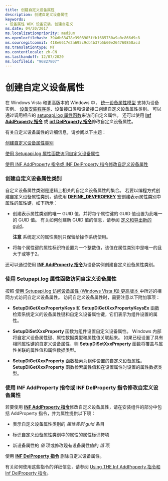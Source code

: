 ```yaml
---
title: 创建自定义设备属性
description: 创建自定义设备属性
keywords:
- 设备属性 WDK 设备安装，创建自定义
ms.date: 04/20/2017
ms.localizationpriority: medium
ms.openlocfilehash: 394db63478e3908905ffb1685730a9a0c866d9c8
ms.sourcegitcommit: 418e6617e2a695c9cb4b37b5b60e264760858acd
ms.translationtype: MT
ms.contentlocale: zh-CN
ms.lasthandoff: 12/07/2020
ms.locfileid: "96827807"
---
```

# <a name="creating-custom-device-properties"></a>创建自定义设备属性


在 Windows Vista 和更高版本的 Windows 中， [统一设备属性模型](unified-device-property-model--windows-vista-and-later-.md) 支持为设备实例、 [设备安装程序类](./overview-of-device-setup-classes.md)、设备接口类和设备接口创建自定义设备属性类别。 可以通过调用相应的 [setupapi.log 属性函数](/previous-versions/ff541483(v=vs.85))来访问自定义属性。 还可以使用 [**Inf AddProperty 指令**](inf-addproperty-directive.md) 或 [**inf DelProperty 指令**](inf-delproperty-directive.md)修改自定义设备属性。

有关自定义设备属性的详细信息，请参阅以下主题：

[创建自定义设备属性类别](#creating-custom-device-property-categories)

[使用 Setupapi.log 属性函数访问自定义设备属性](#using-the-setupapi-property-functions-to-access-custom-device-properti)

[使用 INF AddProperty 指令或 INF DelProperty 指令修改自定义设备属性](#using-the-inf-addproperty-directive-or-the-inf-delproperty-directive-t)

### <a name="creating-custom-device-property-categories"></a><a href="" id="creating-custom-device-property-categories"></a> 创建自定义设备属性类别

自定义设备属性类别是逻辑上相关的自定义设备属性的集合。 若要以编程方式创建自定义设备属性类别，请使用 [**DEFINE_DEVPROPKEY**](./define-devpropkey.md) 宏创建表示属性类别中属性的属性键，如下所示：

-   创建表示属性类别的唯一 GUID 值，并将每个属性键的 GUID 值设置为此唯一的 GUID 值。 有关如何创建新 GUID 值的信息，请参阅 [定义和导出新的 guid](../kernel/defining-and-exporting-new-guids.md)。

    **注意**  系统定义的属性类别只保留给操作系统使用。

     

-   将每个属性键的属性标识符设置为一个整数值，该值在属性类别中是唯一的且大于或等于2。

还可以通过使用 [**INF AddProperty 指令**](inf-addproperty-directive.md)为设备实例创建自定义设备属性类别。

### <a name="using-the-setupapi-property-functions-to-access-custom-device-properties"></a><a href="" id="using-the-setupapi-property-functions-to-access-custom-device-properti"></a> 使用 Setupapi.log 属性函数访问自定义设备属性

按照 [使用 Setupapi.log 访问设备属性 (Windows Vista 和) 更高版本 ](using-setupapi-to-access-device-properties--windows-vista-and-later-.md)中所述的相同方式访问自定义设备属性。 访问自定义设备属性时，需要注意以下附加事项：

-   **SetupDiGetXxxPropertyKeys** 和 **SetupDiGetXxxPropertyKeysEx** 函数检索系统定义的设备属性键和自定义设备属性键，它们表示为组件设置的属性。

-   **SetupDiSetXxxProperty** 函数为组件设置自定义设备属性。 Windows 内部将自定义设备属性键、属性数据类型和属性值关联起来。 如果已经设置了具有相同属性键的自定义设备属性，则 **SetupDiSetXxxProperty** 函数将覆盖与属性关联的属性值和属性数据类型。

-   **SetupDiGetXxxProperty** 函数检索为组件设置的自定义设备属性。 **SetupDiGetXxxProperty** 函数检索属性值和在设置属性时设置的属性数据类型。

### <a name="using-the-inf-addproperty-directive-or-the-inf-delproperty-directive-to-modify-a-custom-device-property"></a><a href="" id="using-the-inf-addproperty-directive-or-the-inf-delproperty-directive-t"></a> 使用 INF AddProperty 指令或 INF DelProperty 指令修改自定义设备属性

若要使用 [**INF AddProperty 指令**](inf-addproperty-directive.md)修改自定义设备属性，请在安装组件的部分中包括 AddProperty 指令，并为属性提供以下项：

-   表示自定义设备属性类别的 *属性类别 guid* 条目

-   标识自定义设备属性类别中的属性的属性标识符项

-   新设备属性的 *值* 项或修改现有设备属性值的 *值* 项

使用 [**INF DelProperty 指令**](inf-delproperty-directive.md) 删除自定义设备属性。

有关如何使用这些指令的详细信息，请参阅 [Using THE Inf AddProperty 指令和 Inf DelProperty 指令](using-the-inf-addproperty-directive-and-the-inf-delproperty-directive.md)。

 

